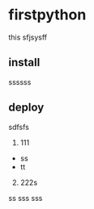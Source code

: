 # firstpython
this sfjsysff

## install
ssssss
## deploy

sdfsfs
1.  111
  *  ss
  *  tt
2.  222s

ss
sss
sss
